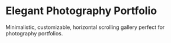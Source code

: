 # Elegant Photography Portfolio

Minimalistic, customizable, horizontal scrolling gallery perfect for photography portfolios.

